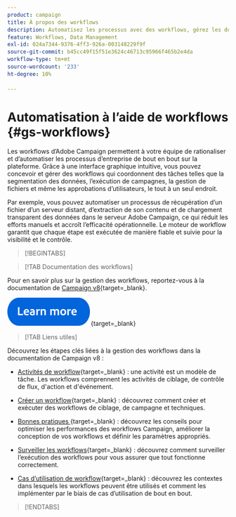 ```yaml
---
product: campaign
title: À propos des workflows
description: Automatisez les processus avec des workflows, gérez les données et les audiences, envoyez des messages, et bien plus encore.
feature: Workflows, Data Management
exl-id: 024a7344-9376-4ff3-926a-003148229f9f
source-git-commit: b45cc49f15f51e3624c46713c95966f465b2e4da
workflow-type: tm+mt
source-wordcount: '233'
ht-degree: 10%

---
```


# Automatisation à l’aide de workflows {#gs-workflows}

Les workflows d’Adobe Campaign permettent à votre équipe de rationaliser et d’automatiser les processus d’entreprise de bout en bout sur la plateforme. Grâce à une interface graphique intuitive, vous pouvez concevoir et gérer des workflows qui coordonnent des tâches telles que la segmentation des données, l’exécution de campagnes, la gestion de fichiers et même les approbations d’utilisateurs, le tout à un seul endroit.

Par exemple, vous pouvez automatiser un processus de récupération d’un fichier d’un serveur distant, d’extraction de son contenu et de chargement transparent des données dans le serveur Adobe Campaign, ce qui réduit les efforts manuels et accroît l’efficacité opérationnelle. Le moteur de workflow garantit que chaque étape est exécutée de manière fiable et suivie pour la visibilité et le contrôle.

>[!BEGINTABS]

>[!TAB Documentation des workflows]

Pour en savoir plus sur la gestion des workflows, reportez-vous à la documentation de [Campaign v8](https://experienceleague.adobe.com/docs/campaign/automation/workflows/introduction/about-workflows.html?lang=fr){target=_blank}.


[![Image](../../assets/do-not-localize/learn-more-button.svg)](https://experienceleague.adobe.com/docs/campaign/automation/workflows/introduction/about-workflows.html?lang=fr){target=_blank}


>[!TAB Liens utiles]

Découvrez les étapes clés liées à la gestion des workflows dans la documentation de Campaign v8 :

* [Activités de workflow](https://experienceleague.adobe.com/docs/campaign/automation/workflows/wf-activities/activities.html?lang=fr){target=_blank} : une activité est un modèle de tâche. Les workflows comprennent les activités de ciblage, de contrôle de flux, d&#39;action et d&#39;événement.

* [Créer un workflow](https://experienceleague.adobe.com/docs/campaign/automation/workflows/introduction/build-a-workflow.html?lang=fr){target=_blank} : découvrez comment créer et exécuter des workflows de ciblage, de campagne et techniques.

* [Bonnes pratiques ](https://experienceleague.adobe.com/docs/campaign/automation/workflows/introduction/workflow-best-practices.html?lang=fr){target=_blank} : découvrez les conseils pour optimiser les performances des workflows Campaign, améliorer la conception de vos workflows et définir les paramètres appropriés.

* [Surveiller les workflows](https://experienceleague.adobe.com/docs/campaign/automation/workflows/monitoring-workflows/monitor-workflow-execution.html?lang=fr){target=_blank} : découvrez comment surveiller l’exécution des workflows pour vous assurer que tout fonctionne correctement.

* [Cas d’utilisation de workflow](https://experienceleague.adobe.com/docs/campaign/automation/workflows/use-cases/workflow-use-cases.html?lang=fr){target=_blank} : découvrez les contextes dans lesquels les workflows peuvent être utilisés et comment les implémenter par le biais de cas d’utilisation de bout en bout.


>[!ENDTABS]





<!--

Adobe Campaign uses workflows to:

* Carry out targeting campaigns. [Learn more](building-a-workflow.md#implementation-steps-)
* Build campaigns: for each campaign, the **[!UICONTROL Workflow]** tab lets you build the target and create the deliveries. [Learn more](building-a-workflow.md#campaign-workflows)
* Perform technical processes: cleanup, collecting tracking information or provisional calculations. [Learn more](building-a-workflow.md#technical-workflows)

A workflow can mean both a process definition (the workflow model, which is a representation of what is supposed to happen) and an instance of this process (a workflow instance, which is a representation of what is actually happening).

The workflow template describes the various tasks to be performed and how they are linked together. The task templates are called activities and are represented by icons. They are linked together by transitions.

![](assets/example1.png)

Each workflow contains:

* **[!UICONTROL Activities]**

  An activity describes a task template. The various activities available are represented on the diagram by icons. Each type has common properties and specific properties. For example, while all activities have a name and label, only the **[!UICONTROL Approval]** activity has an assignment.

  In a workflow diagram, a given activity can produce multiple tasks, in particular when there is a loop or recurrent (periodic) actions.

  All workflow activities are listed in [this section](about-activities.md), including use cases and samples.

* **[!UICONTROL Transitions]**

  Transitions enable you to link activities and to define their sequence. A transition links a source activity to a destination activity. There are several sorts of transitions, which depend on the source activity. Some transitions have additional parameters such as a duration, a condition or a filter.

  A transition which is not linked to a destination activity is colored orange and the arrow head is shown as a diamond.

  >[!NOTE]
  >
  >A workflow containing unterminated transitions can still be executed: a warning message will be generated and the workflow will pause once it reaches the transition but it will not generate an error. It is thus possible to start a workflow without it being finished and to add to it as you go along.

  For more information about how to build a workflow, refer to [this section](building-a-workflow.md).

* **[!UICONTROL Worktables]**

  The worktable contains all the information carried by the transition. Each workflow uses several worktables. The data conveyed in these tables can be accelerated and used throughout the workflow's life cycle, as long as it is not purged. Indeed, unneeded tables are purged each time the workflow is passivated, and possibly during the execution of the largest workflows to avoid overloading the server.

  Learn more on workflow data and tables in [this section](how-to-use-workflow-data.md).

## Key principles and best practices{#principles-workflows}

Refer to these sections to find guidance and best practices to automate processes with workflows:

* Learn more about workflow activities in [this page](how-to-use-workflow-data.md).
* Learn how to build a workflow in [this section](building-a-workflow.md).
* Discover how to use workflows to import data in Campaign in [this section](../../platform/using/import-export-workflows.md).
* Workflow best practices are detailed in [this page](workflow-best-practices.md).
* Find guidance about workflow execution in [this section](starting-a-workflow.md).
* Learn how to monitor workflows in [this page](monitoring-workflow-execution.md).
* Learn how to grant access to users to use workflows in [this page](managing-rights.md).

-->